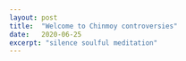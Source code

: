 ```yaml
---
layout: post
title:  "Welcome to Chinmoy controversies"
date:   2020-06-25
excerpt: "silence soulful meditation"
---
```

